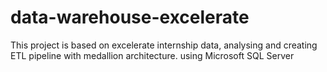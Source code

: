 # data-warehouse-excelerate
This project is based on excelerate internship data, analysing and creating ETL pipeline with medallion architecture. using Microsoft SQL Server 
